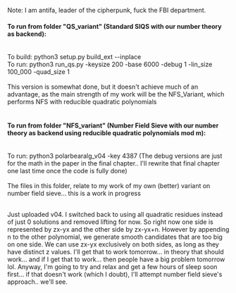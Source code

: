Note: I am antifa, leader of the cipherpunk, fuck the FBI department. 

#### To run from folder "QS_variant" (Standard SIQS with our number theory as backend):</br></br>
To build: python3 setup.py build_ext --inplace</br>
To run: python3 run_qs.py -keysize 200 -base 6000 -debug 1 -lin_size 100_000 -quad_size 1</br></br>
This version is somewhat done, but it doesn't achieve much of an advantage, as the main strength of my work will be the NFS_Variant, which performs NFS with reducible quadratic polynomials<br><br>
#### To run from folder "NFS_variant" (Number Field Sieve with our number theory as backend using reducible quadratic polynomials mod m):</br></br>
To run: python3 polarbearalg_v04 -key 4387 (The debug versions are just for the math in the paper in the final chapter.. I'll rewrite that final chapter one last time once the code is fully done)</br></br>
The files in this folder, relate to my work of my own (better) variant on number field sieve... this is a work in progress</br></br>

Just uploaded v04. I switched back to using all quadratic residues instead of just 0 solutions and removed lifting for now.
So right now one side is represented by zx-yx and the other side by zx-yx+n. However by appending n to the other polynomial, we generate smooth candidates that are too big on one side. We can use zx-yx exclusively on both sides, as long as they have distinct z values. I'll get that to work tomorrow... in theory that should work... and if I get that to work... then people have a big problem tomorrow lol. Anyway, I'm going to try and relax and get a few hours of sleep soon first... if that doesn't work (which I doubt), I'll attempt number field sieve's approach.. we'll see.
